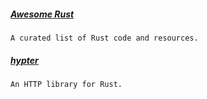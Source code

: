 
##### [Awesome Rust](https://github.com/kud1ing/awesome-rust)
    A curated list of Rust code and resources.

##### [hypter](https://github.com/hyperium/hyper)
    An HTTP library for Rust.
